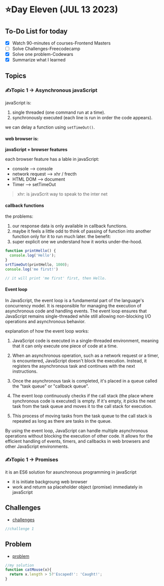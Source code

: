# ⭐️Day Eleven (JUL 13 2023)

## To-Do List for today
- [x] Watch 90-minutes of courses-Frontend Masters
- [ ] Solve Challenges-Freecodecamp
- [x] Solve one problem-Codewars
- [x] Summarize what I learned

## Topics
### ✍️Topic 1 -> Asynchronous javaScript
javaScript is:
1. single threaded (one command run at a time).
2. synchronously executed (each line is run in order the code appears).

we can delay a function using `setTimeOut()`.

#### web browser is:

**javaScript + browser features**

each browser feature has a lable in javaScript: 
- console --> console
- network request --> xhr / frecth
- HTML DOM --> document
- Timer --> setTimeOut

> xhr: is javaScrit way to speak to the inter net

#### callback functions
the problems: 
1. our response data is only available in callback functions.
2. maybe it feels a little odd to think of passing of function into another function only for it to run much later.
the benefit:
1. super explicit one we understand how it works under-the-hood.

```javascript
function printHello() {
  console.log('Hello');
}
srtTimeOut(printHello, 1000);
console.log('me first!')

// it will print 'me first' first, then Hello.
 ```

#### Event loop
In JavaScript, the event loop is a fundamental part of the language's concurrency model. It is responsible for managing the execution of asynchronous code and handling events. The event loop ensures that JavaScript remains single-threaded while still allowing non-blocking I/O operations and asynchronous behavior.

explanation of how the event loop works:

1. JavaScript code is executed in a single-threaded environment, meaning that it can only execute one piece of code at a time.

2. When an asynchronous operation, such as a network request or a timer, is encountered, JavaScript doesn't block the execution. Instead, it registers the asynchronous task and continues with the next instructions.

3. Once the asynchronous task is completed, it's placed in a queue called the "task queue" or "callback queue".

4. The event loop continuously checks if the call stack (the place where synchronous code is executed) is empty. If it's empty, it picks the next task from the task queue and moves it to the call stack for execution.

5. This process of moving tasks from the task queue to the call stack is repeated as long as there are tasks in the queue.

By using the event loop, JavaScript can handle multiple asynchronous operations without blocking the execution of other code. It allows for the efficient handling of events, timers, and callbacks in web browsers and other JavaScript environments.


### ✍️Topic 1 -> Promises
it is an ES6 solution for asunchronous programming in javaScript
- it is initiate backgroung web browser
- work and returm sa placeholder object (promise) immediately in javaScript



## Challenges
- [challenges](https://github.com/orjwan-alrajaby/gsg-expressjs-backend-training-2023/blob/main/learning-sprint-1/week2-day3-tasks/tasks.md)
```javascript
//challenge 1

```
## Problem
- [problem](https://www.codewars.com/kata/57ee24e17b45eff6d6000164/train/javascript)
```javascript
//my solution
function catMouse(x){
  return x.length > 5?'Escaped!': 'Caught!';
}
```
